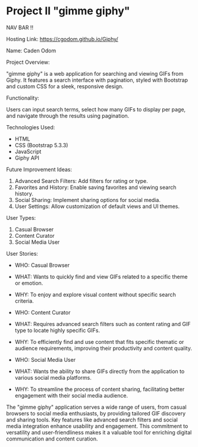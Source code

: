 # Project II "gimme giphy"


NAV BAR !!



Hosting Link: https://cgodom.github.io/Giphy/



Name: Caden Odom


Project Overview:

"gimme giphy" is a web application for searching and viewing GIFs from Giphy. It features a search interface with pagination, styled with Bootstrap and custom CSS for a sleek, responsive design.


Functionality:

Users can input search terms, select how many GIFs to display per page, and navigate through the results using pagination.


Technologies Used:

- HTML
- CSS (Bootstrap 5.3.3)
- JavaScript
- Giphy API


Future Improvement Ideas:

1. Advanced Search Filters: Add filters for rating or type.
2. Favorites and History: Enable saving favorites and viewing search history.
3. Social Sharing: Implement sharing options for social media.
4. User Settings: Allow customization of default views and UI themes.



User Types:

1. Casual Browser
2. Content Curator
3. Social Media User


User Stories:

- WHO: Casual Browser
- WHAT: Wants to quickly find and view GIFs related to a specific theme or emotion.
- WHY: To enjoy and explore visual content without specific search criteria.

- WHO: Content Curator
- WHAT: Requires advanced search filters such as content rating and GIF type to locate highly specific GIFs.
- WHY: To efficiently find and use content that fits specific thematic or audience requirements, improving their productivity and content quality.

- WHO: Social Media User
- WHAT: Wants the ability to share GIFs directly from the application to various social media platforms.
- WHY: To streamline the process of content sharing, facilitating better engagement with their social media audience.



The "gimme giphy" application serves a wide range of users, from casual browsers to social media enthusiasts, by providing tailored GIF discovery and sharing tools. Key features like advanced search filters and social media integration enhance usability and engagement. This commitment to versatility and user-friendliness makes it a valuable tool for enriching digital communication and content curation.
